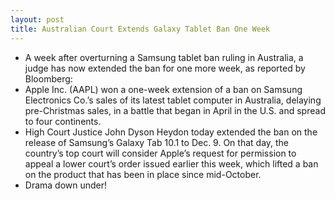 ```yaml
---
layout: post
title: Australian Court Extends Galaxy Tablet Ban One Week
---
```

* A week after overturning a Samsung tablet ban ruling in Australia, a judge has now extended the ban for one more week, as reported by Bloomberg:
* Apple Inc. (AAPL) won a one-week extension of a ban on Samsung Electronics Co.’s sales of its latest tablet computer in Australia, delaying pre-Christmas sales, in a battle that began in April in the U.S. and spread to four continents.
* High Court Justice John Dyson Heydon today extended the ban on the release of Samsung’s Galaxy Tab 10.1 to Dec. 9. On that day, the country’s top court will consider Apple’s request for permission to appeal a lower court’s order issued earlier this week, which lifted a ban on the product that has been in place since mid-October.
* Drama down under!

